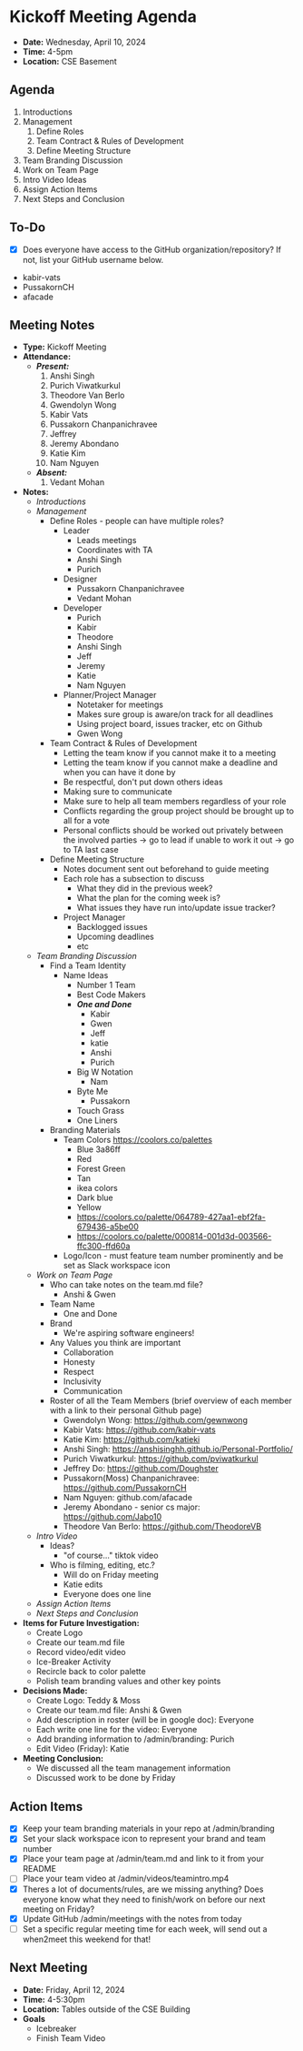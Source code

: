 # Kickoff Meeting Agenda

- **Date:** Wednesday, April 10, 2024
- **Time:** 4-5pm
- **Location:** CSE Basement

## Agenda

1. Introductions
2. Management
   1. Define Roles
   2. Team Contract & Rules of Development
   4. Define Meeting Structure
3. Team Branding Discussion
4. Work on Team Page
5. Intro Video Ideas
6. Assign Action Items
7. Next Steps and Conclusion

## To-Do

- [x] Does everyone have access to the GitHub organization/repository? If not, list your GitHub username below.
- kabir-vats
- PussakornCH
- afacade

## Meeting Notes

- **Type:** Kickoff Meeting
- **Attendance:**
  - ***Present:***
    1. Anshi Singh
    2. Purich Viwatkurkul
    3. Theodore Van Berlo
    4. Gwendolyn Wong
    5. Kabir Vats
    6. Pussakorn Chanpanichravee
    7. Jeffrey 
    8. Jeremy Abondano
    9. Katie Kim
    10. Nam Nguyen
  - ***Absent:***
    1. Vedant Mohan
- **Notes:**
  - *Introductions*
  - *Management*
    - Define Roles - people can have multiple roles?
      - Leader
          - Leads meetings
          - Coordinates with TA
          - Anshi Singh
          - Purich
      - Designer
          - Pussakorn Chanpanichravee
          - Vedant Mohan
      - Developer
          - Purich 
          - Kabir
          - Theodore
          - Anshi Singh
          - Jeff
          - Jeremy 
          - Katie
          - Nam Nguyen
      - Planner/Project Manager   
        - Notetaker for meetings
        - Makes sure group is aware/on track for all deadlines
        - Using project board, issues tracker, etc on Github
        - Gwen Wong
    - Team Contract & Rules of Development
        - Letting the team know if you cannot make it to a meeting
        - Letting the team know if you cannot make a deadline and when you can have it done by
        - Be respectful, don't put down others ideas
        - Making sure to communicate
        - Make sure to help all team members regardless of your role
        - Conflicts regarding the group project should be brought up to all for a vote
        - Personal conflicts should be worked out privately between the involved parties -> go to lead if unable to work it out -> go to TA last case
    - Define Meeting Structure
        - Notes document sent out beforehand to guide meeting
        - Each role has a subsection to discuss
            - What they did in the previous week?
            - What the plan for the coming week is?
            - What issues they have run into/update issue tracker?
        - Project Manager
            - Backlogged issues
            - Upcoming deadlines
            - etc
  - *Team Branding Discussion*
    - Find a Team Identity
        - Name Ideas
            - Number 1 Team 
            - Best Code Makers 
            - ***One and Done***
                - Kabir
                - Gwen
                - Jeff
                - katie
                - Anshi
                - Purich
            - Big W Notation 
                - Nam
            - Byte Me 
                - Pussakorn
            - Touch Grass 
            - One Liners
    - Branding Materials
      - Team Colors https://coolors.co/palettes
          - Blue 3a86ff
          - Red
          - Forest Green
          - Tan
          - ikea colors
          - Dark blue
          - Yellow 
          - https://coolors.co/palette/064789-427aa1-ebf2fa-679436-a5be00
          - https://coolors.co/palette/000814-001d3d-003566-ffc300-ffd60a
      - Logo/Icon - must feature team number prominently and be set as Slack workspace icon
  - *Work on Team Page*
    - Who can take notes on the team.md file?
        - Anshi & Gwen
    - Team Name
        - One and Done
    - Brand
        - We're aspiring software engineers!
    - Any Values you think are important
        - Collaboration
        - Honesty 
        - Respect
        - Inclusivity
        - Communication
    - Roster of all the Team Members (brief overview of each member with a link to their personal Github page) 
        - Gwendolyn Wong: https://github.com/gewnwong
        - Kabir Vats: https://github.com/kabir-vats
        - Katie Kim: https://github.com/katieki
        - Anshi Singh: https://anshisinghh.github.io/Personal-Portfolio/
        - Purich Viwatkurkul: https://github.com/pviwatkurkul
        - Jeffrey Do: https://github.com/Doughster
        - Pussakorn(Moss) Chanpanichravee: https://github.com/PussakornCH
        - Nam Nguyen: github.com/afacade
        - Jeremy Abondano - senior cs major: https://github.com/Jabo10
        - Theodore Van Berlo: https://github.com/TheodoreVB
  - *Intro Video*
    - Ideas?
        - "of course..." tiktok video
    - Who is filming, editing, etc.?
        - Will do on Friday meeting 
        - Katie edits
        - Everyone does one line
  - *Assign Action Items*
  - *Next Steps and Conclusion*
- **Items for Future Investigation:**
  - Create Logo
  - Create our team.md file
  - Record video/edit video
  - Ice-Breaker Activity
  - Recircle back to color palette
  - Polish team branding values and other key points
- **Decisions Made:**
  - Create Logo: Teddy & Moss
  - Create our team.md file: Anshi & Gwen
  - Add description in roster (will be in google doc): Everyone
  - Each write one line for the video: Everyone
  - Add branding information to /admin/branding: Purich
  - Edit Video (Friday): Katie
- **Meeting Conclusion:** 
    - We discussed all the team management information
    - Discussed work to be done by Friday

## Action Items

- [x] Keep your team branding materials in your repo at /admin/branding
- [x] Set your slack workspace icon to represent your brand and team number
- [x] Place your team page at /admin/team.md and link to it from your README
- [ ] Place your team video at /admin/videos/teamintro.mp4
- [x] Theres a lot of documents/rules, are we missing anything? Does everyone know what they need to finish/work on before our next meeting on Friday?
- [x] Update GitHub /admin/meetings with the notes from today
- [ ] Set a specific regular meeting time for each week, will send out a when2meet this weekend for that!

## Next Meeting

- **Date:** Friday, April 12, 2024
- **Time:** 4-5:30pm
- **Location:** Tables outside of the CSE Building
- **Goals** 
    - Icebreaker
    - Finish Team Video 
